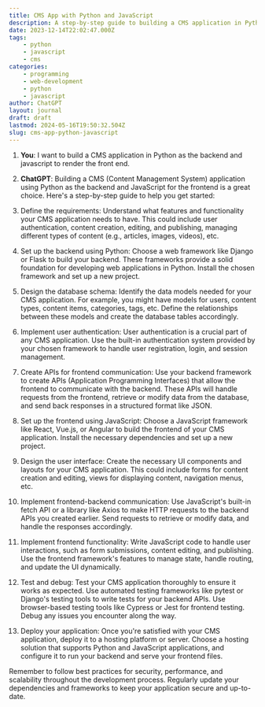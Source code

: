 ```yaml
---
title: CMS App with Python and JavaScript
description: A step-by-step guide to building a CMS application in Python as the backend and JavaScript for the frontend.
date: 2023-12-14T22:02:47.000Z
tags:
    - python
    - javascript
    - cms
categories:
    - programming
    - web-development
    - python
    - javascript
author: ChatGPT
layout: journal
draft: draft
lastmod: 2024-05-16T19:50:32.504Z
slug: cms-app-python-javascript
---
```



1. **You**: I want to build a CMS application in Python as the backend and javascript to render the front end.
2. **ChatGPT**: Building a CMS (Content Management System) application using Python as the backend and JavaScript for the frontend is a great choice. Here's a step-by-step guide to help you get started:

3. Define the requirements: Understand what features and functionality your CMS application needs to have. This could include user authentication, content creation, editing, and publishing, managing different types of content (e.g., articles, images, videos), etc.

4. Set up the backend using Python: Choose a web framework like Django or Flask to build your backend. These frameworks provide a solid foundation for developing web applications in Python. Install the chosen framework and set up a new project.

5. Design the database schema: Identify the data models needed for your CMS application. For example, you might have models for users, content types, content items, categories, tags, etc. Define the relationships between these models and create the database tables accordingly.

6. Implement user authentication: User authentication is a crucial part of any CMS application. Use the built-in authentication system provided by your chosen framework to handle user registration, login, and session management.

7. Create APIs for frontend communication: Use your backend framework to create APIs (Application Programming Interfaces) that allow the frontend to communicate with the backend. These APIs will handle requests from the frontend, retrieve or modify data from the database, and send back responses in a structured format like JSON.

8. Set up the frontend using JavaScript: Choose a JavaScript framework like React, Vue.js, or Angular to build the frontend of your CMS application. Install the necessary dependencies and set up a new project.

9. Design the user interface: Create the necessary UI components and layouts for your CMS application. This could include forms for content creation and editing, views for displaying content, navigation menus, etc.

10. Implement frontend-backend communication: Use JavaScript's built-in fetch API or a library like Axios to make HTTP requests to the backend APIs you created earlier. Send requests to retrieve or modify data, and handle the responses accordingly.

11. Implement frontend functionality: Write JavaScript code to handle user interactions, such as form submissions, content editing, and publishing. Use the frontend framework's features to manage state, handle routing, and update the UI dynamically.

12. Test and debug: Test your CMS application thoroughly to ensure it works as expected. Use automated testing frameworks like pytest or Django's testing tools to write tests for your backend APIs. Use browser-based testing tools like Cypress or Jest for frontend testing. Debug any issues you encounter along the way.

13. Deploy your application: Once you're satisfied with your CMS application, deploy it to a hosting platform or server. Choose a hosting solution that supports Python and JavaScript applications, and configure it to run your backend and serve your frontend files.

Remember to follow best practices for security, performance, and scalability throughout the development process. Regularly update your dependencies and frameworks to keep your application secure and up-to-date.